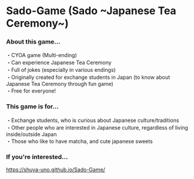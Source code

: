 
# Sado-Game (Sado \~Japanese Tea Ceremony\~)

### About this game...

・CYOA game (Multi-ending)  
・Can experience Japanese Tea Ceremony  
・Full of jokes (especially in various endings)  
・Originally created for exchange students in Japan (to know about Japanese Tea Ceremony through fun game)  
・Free for everyone!

### This game is for...

・Exchange students, who is curious about Japanese culture/traditions  
・Other people who are interested in Japanese culture, regardless of living inside/outside Japan  
・Those who like to have matcha, and cute japanese sweets


### If you're interested...

 <https://shuya-uno.github.io/Sado-Game/>
